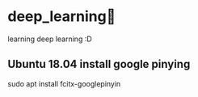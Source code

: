 # deep_learning:see_no_evil:

learning deep learning :D

## Ubuntu 18.04 install google pinying

sudo apt install fcitx-googlepinyin
